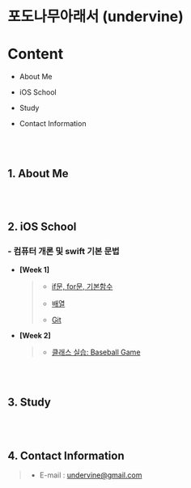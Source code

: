 # 포도나무아래서 (undervine)

# Content

- About Me

- iOS School

- Study

- Contact Information

<br><br>

## 1. About Me
<br><br>
## 2. iOS School
### - 컴퓨터 개론 및 swift 기본 문법

- **[Week 1]**
  
	>- [if문, for문, 기본함수](https://github.com/undervineg/iOS.school/tree/master/week1/0906)
	>
	>- [배열](https://github.com/undervineg/iOS.school/tree/master/week1/0907)
	>
	>- [Git](https://github.com/undervineg/iOS.school/tree/master/week1/0908)
	
- **[Week 2]**

	>- [클래스 실습: Baseball Game](https://github.com/undervineg/iOS.school/tree/master/week3/0921/BaseballGame)

<br><br>
## 3. Study
<br><br>
## 4. Contact Information
> - E-mail : undervine@gmail.com
